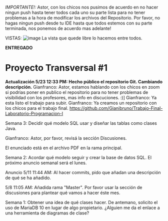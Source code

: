*IMPORTANTE!:* Astor, con los chicos nos pusimos de acuerdo en no hacer ningun push hasta tener todos cada uno su parte lista para no tener problemas a la hora de modificar los archivos del Repositorio. Por favor, no hagas ningun push desde tu IDE hasta que todos estemos con su parte terminada, nos ponemos de acuerdo mas adelante! 

VISTAS:
![image](https://user-images.githubusercontent.com/82464280/119413702-88d1e100-bcc4-11eb-9cd1-ddaa8d797f4c.png)
La vista que quede libre lo hacemos entre todos.

**ENTREGADO**

# Proyecto Transversal #1
**Actualización 5/23 12:33 PM: Hecho público el repositorio Git. Cambiando descripción.**
Gianfranco: Astor, estamos hablando con los chicos en zoom si podrias poner en publico el repositorio para no tener problemas de visibilidad con los profesores, mas info en discuciones. :)]
Gianfranco: Ya esta listo el trabajo para subir.
Gianfranco: Ya creamos un repositorio con los chicos para el trabajo final. https://github.com/Gianibruno/Trabajo-Final-Laboratorio-Programacion-I

Semana 3: Decidir qué modelo SQL usar y diseñar las tablas como clases Java.

Gianfranco: Astor, por favor, revisá la sección Discusiones.

El enunciado está en el archivo PDF en la rama principal.

Semana 2: Acordar qué modelo seguir y crear la base de datos SQL.
El próximo anuncio semanal será el lunes.

Anuncio 5/11 11:44 AM: Al hacer commits, pido que añadan una descripción de qué se ha añadido.

5/8 11:05 AM: Añadida rama "Master".
Por favor usar la sección de discusiones para plantear qué vamos a hacer éste mes.

Semana 1: Obtener una idea de qué clases hacer.
De antemano, solicito el uso de MariaDB 10 en lugar de algo propietario.
¿Alguien me da el enlace a una herramienta de diagramas de clase?
